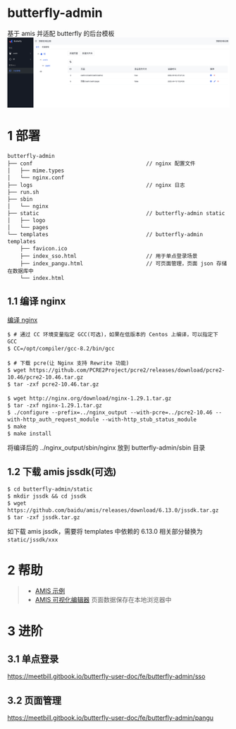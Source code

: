 # butterfly-admin
基于 amis 并适配 butterfly 的后台模板
![pangu-list](https://github.com/meetbill/meetbill_static/blob/master/butterfly_admin/pangu-list.png?raw=true)

# 1 部署
```
butterfly-admin
├── conf                                    // nginx 配置文件
│   ├── mime.types
│   └── nginx.conf
├── logs                                    // nginx 日志
├── run.sh
├── sbin
│   └── nginx
├── static                                  // butterfly-admin static
│   ├── logo
│   └── pages
└── templates                               // butterfly-admin templates
    ├── favicon.ico
    ├── index_sso.html                      // 用于单点登录场景
    ├── index_pangu.html                    // 可页面管理，页面 json 存储在数据库中
    └── index.html
```

## 1.1 编译 nginx
[编译 nginx](https://github.com/meetbill/op_practice_book/blob/master/doc/web/nginx.md)
```
$ # 通过 CC 环境变量指定 GCC(可选)，如果在低版本的 Centos 上编译，可以指定下 GCC
$ CC=/opt/compiler/gcc-8.2/bin/gcc

$ # 下载 pcre(让 Nginx 支持 Rewrite 功能)
$ wget https://github.com/PCRE2Project/pcre2/releases/download/pcre2-10.46/pcre2-10.46.tar.gz
$ tar -zxf pcre2-10.46.tar.gz

$ wget http://nginx.org/download/nginx-1.29.1.tar.gz
$ tar -zxf nginx-1.29.1.tar.gz
$ ./configure --prefix=../nginx_output --with-pcre=../pcre2-10.46 --with-http_auth_request_module --with-http_stub_status_module
$ make
$ make install
```
将编译后的 ../nginx_output/sbin/nginx 放到 butterfly-admin/sbin 目录

## 1.2 下载 amis jssdk(可选)
```
$ cd butterfly-admin/static
$ mkdir jssdk && cd jssdk
$ wget https://github.com/baidu/amis/releases/download/6.13.0/jssdk.tar.gz
$ tar -zxf jssdk.tar.gz
```
如下载 amis jssdk，需要将 templates 中依赖的 6.13.0 相关部分替换为 `static/jssdk/xxx`

# 2 帮助
> * [AMIS 示例](https://aisuda.bce.baidu.com/amis/examples/index)
> * [AMIS 可视化编辑器](https://aisuda.github.io/amis-editor-demo/#/hello-world) 页面数据保存在本地浏览器中

# 3 进阶
## 3.1 单点登录
https://meetbill.gitbook.io/butterfly-user-doc/fe/butterfly-admin/sso

## 3.2 页面管理
https://meetbill.gitbook.io/butterfly-user-doc/fe/butterfly-admin/pangu
